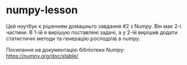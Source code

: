 # numpy-lesson
Цей ноутбук є рішенням домашньго завдання #2 з Numpy.
Він має 2-і частини.
В 1-ій я вирішую поставлені задачі, а у 2-ій вирішив додати статистичні методи та генерацію росподілів в numpy.

Посилання на документацію бібліотеки Numpy:
https://numpy.org/doc/stable/

